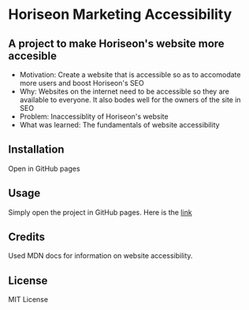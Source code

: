 # Horiseon Marketing Accessibility

## A project to make Horiseon's website more accesible

- Motivation: Create a website that is accessible so as to accomodate more users and boost Horiseon's SEO
- Why: Websites on the internet need to be accessible so they are available to everyone. It also bodes well for the owners of the site in SEO
- Problem: Inaccessiblity of Horiseon's website
- What was learned: The fundamentals of website accessibility

## Installation

Open in GitHub pages

## Usage

Simply open the project in GitHub pages.
Here is the [link](https://waldenlight.github.io/horiseon-accessibility/)

## Credits

Used MDN docs for information on website accessibility.

## License

MIT License
